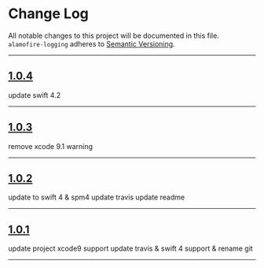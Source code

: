 # Change Log

All notable changes to this project will be documented in this file.
`alamofire-logging` adheres to [Semantic Versioning](http://semver.org/).

---

## [1.0.4](https://github.com/Digipolitan/alamofire-logging/releases/tag/v1.0.4)

update swift 4.2

---

## [1.0.3](https://github.com/Digipolitan/alamofire-logging/releases/tag/v1.0.3)

remove xcode 9.1 warning

---

## [1.0.2](https://github.com/Digipolitan/alamofire-logging/releases/tag/v1.0.2)

update to swift 4 & spm4
update travis
update readme

---

## [1.0.1](https://github.com/Digipolitan/alamofire-logging/releases/tag/v1.0.1)

update project xcode9 support
update travis & swift 4 support & rename git

---
